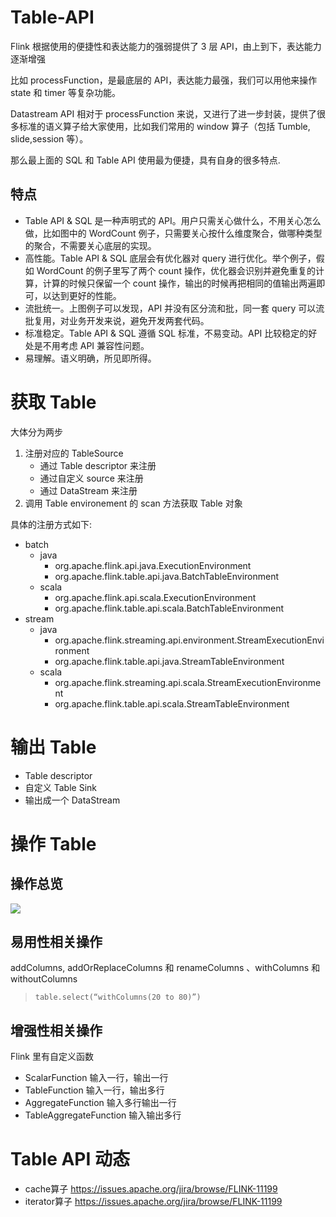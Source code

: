 # Table-API
Flink 根据使用的便捷性和表达能力的强弱提供了 3 层 API，由上到下，表达能力逐渐增强

比如 processFunction，是最底层的 API，表达能力最强，我们可以用他来操作 state 和 timer 等复杂功能。

Datastream API 相对于 processFunction 来说，又进行了进一步封装，提供了很多标准的语义算子给大家使用，比如我们常用的 window 算子（包括 Tumble, slide,session 等）。

那么最上面的 SQL 和 Table API 使用最为便捷，具有自身的很多特点.

## 特点
- Table API & SQL 是一种声明式的 API。用户只需关心做什么，不用关心怎么做，比如图中的 WordCount 例子，只需要关心按什么维度聚合，做哪种类型的聚合，不需要关心底层的实现。
- 高性能。Table API & SQL 底层会有优化器对 query 进行优化。举个例子，假如 WordCount 的例子里写了两个 count 操作，优化器会识别并避免重复的计算，计算的时候只保留一个 count 操作，输出的时候再把相同的值输出两遍即可，以达到更好的性能。
- 流批统一。上图例子可以发现，API 并没有区分流和批，同一套 query 可以流批复用，对业务开发来说，避免开发两套代码。
- 标准稳定。Table API & SQL 遵循 SQL 标准，不易变动。API 比较稳定的好处是不用考虑 API 兼容性问题。
- 易理解。语义明确，所见即所得。

# 获取 Table
大体分为两步
1. 注册对应的 TableSource
    - 通过 Table descriptor 来注册
    - 通过自定义 source 来注册
    - 通过 DataStream 来注册
2. 调用 Table environement 的 scan 方法获取 Table 对象

具体的注册方式如下:
- batch
    - java
        - org.apache.flink.api.java.ExecutionEnvironment
        - org.apache.flink.table.api.java.BatchTableEnvironment
    - scala 
        - org.apache.flink.api.scala.ExecutionEnvironment
        - org.apache.flink.table.api.scala.BatchTableEnvironment
- stream
    - java
        - org.apache.flink.streaming.api.environment.StreamExecutionEnvironment
        - org.apache.flink.table.api.java.StreamTableEnvironment
    - scala 
        - org.apache.flink.streaming.api.scala.StreamExecutionEnvironment
        - org.apache.flink.table.api.scala.StreamTableEnvironment
        
# 输出 Table
- Table descriptor
- 自定义 Table Sink 
- 输出成一个 DataStream        
# 操作 Table
## 操作总览
![](https://ververica.cn/wp-content/uploads/2019/08/06-api_on_table-1024x570.png)
## 易用性相关操作
addColumns, addOrReplaceColumns 和 renameColumns 、withColumns 和 withoutColumns

> `table.select(“withColumns(20 to 80)”)`
## 增强性相关操作
Flink 里有自定义函数
- ScalarFunction    输入一行，输出一行
- TableFunction     输入一行，输出多行
- AggregateFunction 输入多行输出一行
- TableAggregateFunction    输入输出多行

# Table API 动态
- cache算子   https://issues.apache.org/jira/browse/FLINK-11199
- iterator算子    https://issues.apache.org/jira/browse/FLINK-11199
